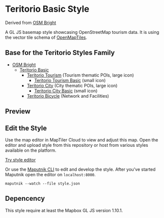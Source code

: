 # Teritorio Basic Style

Derived from [OSM Bright](https://github.com/openmaptiles/osm-bright-gl-style)

A GL JS basemap style showcasing OpenStreetMap tourism data. It is using the vector tile schema of [OpenMapTiles](https://github.com/openmaptiles/openmaptiles).

## Base for the Teritorio Styles Family

- [OSM Bright](https://github.com/openmaptiles/osm-bright-gl-style)
    - [Teritorio Basic](https://github.com/teritorio/teritorio-basic-gl-style)
        - [Teritorio Tourism](https://github.com/teritorio/teritorio-tourism-gl-style) (Tourism thematic POIs, large icon)
            - [Teritorio Tourism Basic](https://github.com/teritorio/teritorio-tourism-basic-gl-style) (small icon)
        - [Teritorio City](https://github.com/teritorio/teritorio-city-gl-style) (City thematic POIs, large icon)
            - [Teritorio City Basic](https://github.com/teritorio/teritorio-tourism-basic-gl-style) (small icon)
        - [Teritorio Bicycle](https://github.com/teritorio/teritorio-bicycle-gl-style) (Network and Facilities)

## Preview

## Edit the Style

Use the map editor in MapTiler Cloud to view and adjust this map. Open the editor and upload style from this repository or host from various styles available on the platform.

[Try style editor](https://cloud.maptiler.com/maps/editor)


Or use the [Maputnik CLI](http://openmaptiles.org/docs/style/maputnik/) to edit and develop the style.
After you've started Maputnik open the editor on `localhost:8000`.

```
maputnik --watch --file style.json
```

## Depencency

This style require at least the Mapbox GL JS version 1.10.1.
